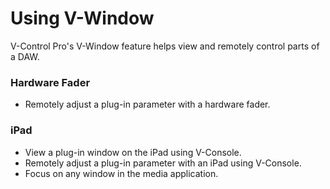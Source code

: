 # Using V-Window

V-Control Pro's V-Window feature helps view and remotely control parts of a DAW.

### Hardware Fader
* Remotely adjust a plug-in parameter with a hardware fader.

### iPad
* View a plug-in window on the iPad using V-Console.
* Remotely adjust a plug-in parameter with an iPad using V-Console.
* Focus on any window in the media application.